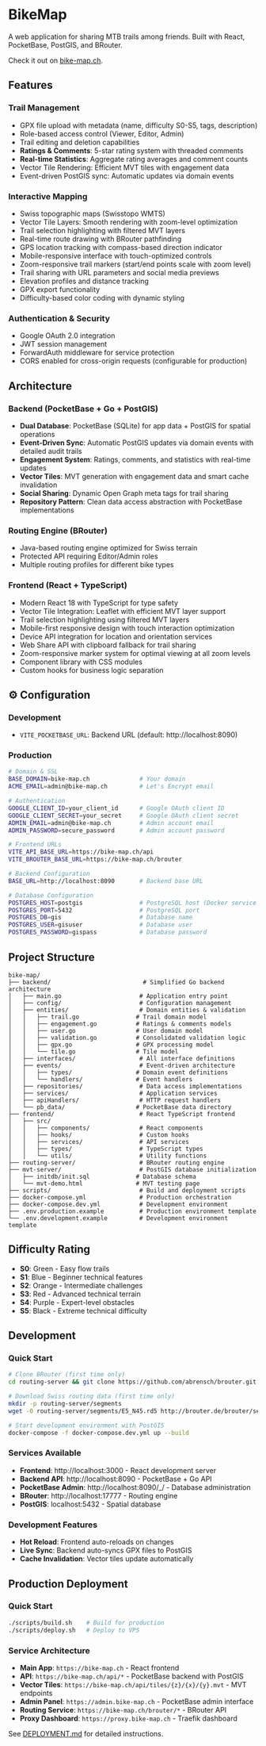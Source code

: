 # BikeMap

A web application for sharing MTB trails among friends. Built with React, PocketBase, PostGIS, and BRouter.

Check it out on [bike-map.ch](https://bike-map.ch).

## Features

### **Trail Management**
- GPX file upload with metadata (name, difficulty S0-S5, tags, description)
- Role-based access control (Viewer, Editor, Admin)
- Trail editing and deletion capabilities
- **Ratings & Comments**: 5-star rating system with threaded comments
- **Real-time Statistics**: Aggregate rating averages and comment counts
- Vector Tile Rendering: Efficient MVT tiles with engagement data
- Event-driven PostGIS sync: Automatic updates via domain events

### **Interactive Mapping**
- Swiss topographic maps (Swisstopo WMTS)
- Vector Tile Layers: Smooth rendering with zoom-level optimization
- Trail selection highlighting with filtered MVT layers
- Real-time route drawing with BRouter pathfinding
- GPS location tracking with compass-based direction indicator
- Mobile-responsive interface with touch-optimized controls
- Zoom-responsive trail markers (start/end points scale with zoom level)
- Trail sharing with URL parameters and social media previews
- Elevation profiles and distance tracking
- GPX export functionality
- Difficulty-based color coding with dynamic styling

### **Authentication & Security**
- Google OAuth 2.0 integration
- JWT session management
- ForwardAuth middleware for service protection
- CORS enabled for cross-origin requests (configurable for production)

## Architecture

### **Backend (PocketBase + Go + PostGIS)**
- **Dual Database**: PocketBase (SQLite) for app data + PostGIS for spatial operations
- **Event-Driven Sync**: Automatic PostGIS updates via domain events with detailed audit trails
- **Engagement System**: Ratings, comments, and statistics with real-time updates
- **Vector Tiles**: MVT generation with engagement data and smart cache invalidation
- **Social Sharing**: Dynamic Open Graph meta tags for trail sharing
- **Repository Pattern**: Clean data access abstraction with PocketBase implementations

### **Routing Engine (BRouter)**
- Java-based routing engine optimized for Swiss terrain
- Protected API requiring Editor/Admin roles
- Multiple routing profiles for different bike types

### **Frontend (React + TypeScript)**
- Modern React 18 with TypeScript for type safety
- Vector Tile Integration: Leaflet with efficient MVT layer support
- Trail selection highlighting using filtered MVT layers
- Mobile-first responsive design with touch interaction optimization
- Device API integration for location and orientation services
- Web Share API with clipboard fallback for trail sharing
- Zoom-responsive marker system for optimal viewing at all zoom levels
- Component library with CSS modules
- Custom hooks for business logic separation

## ⚙️ Configuration

### **Development**
- `VITE_POCKETBASE_URL`: Backend URL (default: http://localhost:8090)

### **Production**
```bash
# Domain & SSL
BASE_DOMAIN=bike-map.ch              # Your domain
ACME_EMAIL=admin@bike-map.ch         # Let's Encrypt email

# Authentication
GOOGLE_CLIENT_ID=your_client_id      # Google OAuth client ID
GOOGLE_CLIENT_SECRET=your_secret     # Google OAuth client secret
ADMIN_EMAIL=admin@bike-map.ch        # Admin account email
ADMIN_PASSWORD=secure_password       # Admin account password

# Frontend URLs
VITE_API_BASE_URL=https://bike-map.ch/api
VITE_BROUTER_BASE_URL=https://bike-map.ch/brouter

# Backend Configuration
BASE_URL=http://localhost:8090       # Backend base URL

# Database Configuration
POSTGRES_HOST=postgis                # PostgreSQL host (Docker service name)
POSTGRES_PORT=5432                   # PostgreSQL port
POSTGRES_DB=gis                      # Database name
POSTGRES_USER=gisuser                # Database user
POSTGRES_PASSWORD=gispass            # Database password
```

## Project Structure

```
bike-map/
├── backend/                          # Simplified Go backend architecture
│   ├── main.go                      # Application entry point
│   ├── config/                      # Configuration management
│   ├── entities/                    # Domain entities & validation
│   │   ├── trail.go                # Trail domain model
│   │   ├── engagement.go           # Ratings & comments models
│   │   ├── user.go                 # User domain model
│   │   ├── validation.go           # Consolidated validation logic
│   │   ├── gpx.go                  # GPX processing model
│   │   └── tile.go                 # Tile model
│   ├── interfaces/                  # All interface definitions
│   ├── events/                      # Event-driven architecture
│   │   ├── types/                  # Domain event definitions
│   │   └── handlers/               # Event handlers
│   ├── repositories/                # Data access implementations
│   ├── services/                    # Application services
│   ├── apiHandlers/                 # HTTP request handlers
│   └── pb_data/                    # PocketBase data directory
├── frontend/                        # React TypeScript frontend
│   ├── src/
│   │   ├── components/              # React components
│   │   ├── hooks/                   # Custom hooks
│   │   ├── services/                # API services
│   │   ├── types/                   # TypeScript types
│   │   └── utils/                   # Utility functions
├── routing-server/                  # BRouter routing engine
├── mvt-server/                      # PostGIS database initialization
│   ├── initdb/init.sql             # Database schema
│   └── mvt-demo.html               # MVT testing page
├── scripts/                         # Build and deployment scripts
├── docker-compose.yml               # Production orchestration
├── docker-compose.dev.yml           # Development environment
├── .env.production.example          # Production environment template
└── .env.development.example         # Development environment template
```

## Difficulty Rating
- **S0**: Green - Easy flow trails
- **S1**: Blue - Beginner technical features  
- **S2**: Orange - Intermediate challenges
- **S3**: Red - Advanced technical terrain
- **S4**: Purple - Expert-level obstacles
- **S5**: Black - Extreme technical difficulty

## Development

### **Quick Start**
```bash
# Clone BRouter (first time only)
cd routing-server && git clone https://github.com/abrensch/brouter.git && cd ..

# Download Swiss routing data (first time only)
mkdir -p routing-server/segments
wget -O routing-server/segments/E5_N45.rd5 http://brouter.de/brouter/segments4/E5_N45.rd5

# Start development environment with PostGIS
docker-compose -f docker-compose.dev.yml up --build
```

### **Services Available**
- **Frontend**: http://localhost:3000 - React development server
- **Backend API**: http://localhost:8090 - PocketBase + Go API
- **PocketBase Admin**: http://localhost:8090/_/ - Database administration
- **BRouter**: http://localhost:17777 - Routing engine
- **PostGIS**: localhost:5432 - Spatial database

### **Development Features**
- **Hot Reload**: Frontend auto-reloads on changes
- **Live Sync**: Backend auto-syncs GPX files to PostGIS
- **Cache Invalidation**: Vector tiles update automatically

## Production Deployment

### **Quick Start**
```bash
./scripts/build.sh    # Build for production
./scripts/deploy.sh   # Deploy to VPS
```

### **Service Architecture**
- **Main App**: `https://bike-map.ch` - React frontend
- **API**: `https://bike-map.ch/api/*` - PocketBase backend with PostGIS
- **Vector Tiles**: `https://bike-map.ch/api/tiles/{z}/{x}/{y}.mvt` - MVT endpoints
- **Admin Panel**: `https://admin.bike-map.ch` - PocketBase admin interface  
- **Routing Service**: `https://bike-map.ch/brouter/*` - BRouter API
- **Proxy Dashboard**: `https://proxy.bike-map.ch` - Traefik dashboard


See [DEPLOYMENT.md](DEPLOYMENT.md) for detailed instructions.